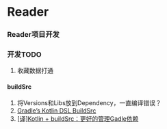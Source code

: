 # Reader
### Reader项目开发


### 开发TODO

1. 收藏数据打通

#### buildSrc  

1. 将Versions和Libs放到Dependency，一直编译错误？
2. [Gradle’s Kotlin DSL BuildSrc](https://medium.com/swlh/gradles-kotlin-dsl-buildsrc-4434100a07d7)
3. [[译]Kotlin + buildSrc：更好的管理Gadle依赖](https://juejin.im/post/6844903615346245646)


